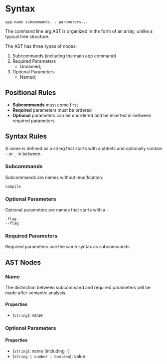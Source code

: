 # Syntax

````
app-name subcommands... parameters...
````

The command line arg AST is organized in the form of an array,
unlike a typical tree structure.

The AST has three types of nodes:
1. Subcommands (including the main app command)
2. Required Parameters
    - Unnamed;
3. Optional Parameters
    - Named;

## Positional Rules

- **Subcommands** must come first
- **Required** parameters must be ordered
- **Optional** parameters can be unordered and be inserted in-between required
parameters

## Syntax Rules
A name is defined as a string that starts with alphbets and optionally contain `-` or `_` 
in between.

### Subcommands
Subcommands are names without modification.

````
compile
````

### Optional Parameters
Optional parameters are names that starts with a `-`

````
-flag
--flag
````

### Required Parameters
Required parameters use the same syntax as subcommands

## AST Nodes

### Name
The distinction between subcommand and required parameters will be made
after semantic analysis.

#### Properties

- (`string`): value

### Optional Parameters

#### Properties

- (`string`): name (including `-`)
- (`string | number | boolean`): value

